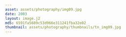 ```yaml
---
asset: assets/photography/img09.jpg
date: 2003
layout: image.j2
md5: 6591fa5689c53d966e311241fba32e02
thumbnail: assets/photography/thumbnails/tn_img09.jpg
---
```


